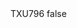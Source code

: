 <?xml version="1.0" encoding="UTF-8"?>
<CustomMetadata xmlns="http://soap.sforce.com/2006/04/metadata">
    <label>TXU796</label>
    <protected>false</protected>
</CustomMetadata>
